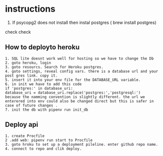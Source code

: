 # instructions 
 1. If psycopg2 does not install then instal postgres ( brew install postgres)

check check 

## How to deployto heroku
    1. SQL lite doesnt work well for hosting so we have to change the Db
    2. goto heroku, login
    3. goto resourcs. Search for Heroku postgres. 
    4. goto settings, reveal config vars. there is a database url and your post gres link. copy it. 
    5. insert it into your env file for the DATABASE_URL variable. 
    6. in init we have to add this code 
    if 'postgres:' in database_uri:   
    database_uri = database_uri.replace('postgres:','postgresql:')
    because the namming convention is slightly different. the url we enterered into env could also be changed direct but this is safer in case of future changes .
    7. init the db with pipenv run init_db

## Deploy api
    1. create Procfile
    2 .add web: pipenv run start to Procfile
    3. goto hroku to set up a deployment pileline. enter github repo name. 
    4. connect to repo and clik deploy.     
